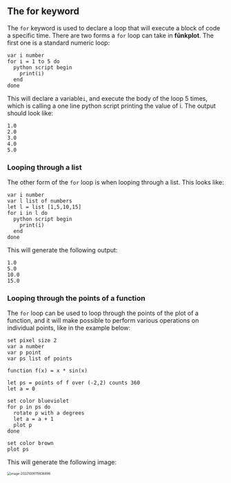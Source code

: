 ## The **for** keyword

The `for` keyword is used to declare a loop that will execute a block of code a specific time. There are two forms a `for` loop can take in **fũnkplot**. The first one is a standard numeric loop:

```
var i number
for i = 1 to 5 do
  python script begin
    print(i)
  end
done
```

This will declare a variable`i`, and execute the body of the loop 5 times, which is calling a one line python script printing the value of i. The output should look like:

```
1.0
2.0
3.0
4.0
5.0
```

### Looping through a list

The other form of the `for` loop is when looping through a list. This looks like:

```
var i number
var l list of numbers
let l = list [1,5,10,15]
for i in l do
  python script begin
    print(i)
  end
done
```

This will generate the following output:

```
1.0
5.0
10.0
15.0
```

### Looping through the points of a function

The `for` loop can be used to loop through the points of the plot of a function, and it will make possible to perform various operations on individual points, like in the example below:

```
set pixel size 2
var a number
var p point
var ps list of points

function f(x) = x * sin(x)

let ps = points of f over (-2,2) counts 360
let a = 0

set color blueviolet
for p in ps do
  rotate p with a degrees
  let a = a + 1
  plot p
done

set color brown
plot ps
```

This will generate the following image:

<img src="/home/fld/work/p/geodraw/help/mds/imgs/for_1.png" alt="image-20221006115636896" style="zoom:50%;" />

